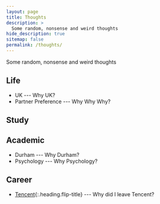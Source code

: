 ```yaml
---
layout: page
title: Thoughts
description: >
  Some random, nonsense and weird thoughts
hide_description: true
sitemap: false
permalink: /thoughts/
---
```

Some random, nonsense and weird thoughts

## Life
* UK --- Why UK?
* Partner Preference --- Why Why Why?

## Study

## Academic
* Durham --- Why Durham?
* Psychology --- Why Psychology?

## Career
* [Tencent](tencent.md){:.heading.flip-title} --- Why did I leave Tencent?

<!---* [LICENSE]{:.heading.flip-title} --- The license of this project.
[LICENSE]: ../LICENSE.md
--->